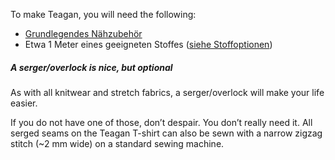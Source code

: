 
To make Teagan, you will need the following:
- [Grundlegendes Nähzubehör](/docs/sewing/basic-sewing-supplies)
- Etwa 1 Meter eines geeigneten Stoffes ([siehe Stoffoptionen](/docs/patterns/teagan/fabric))

<!--- This link isn't a thing yet, but it follows the site nomenclature, so it should work when everything's up? --->

<Note>

##### A serger/overlock is nice, but optional
<p>As with all knitwear and stretch fabrics, a serger/overlock will make your life easier.</p>
<p>If you do not have one of those, don’t despair. You don’t really need it. All serged seams on the Teagan T-shirt can also be sewn with a narrow zigzag stitch (~2 mm wide) on a standard sewing machine.</p>

</Note>
